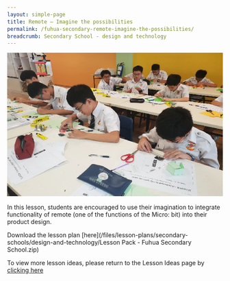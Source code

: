 ```yaml
---
layout: simple-page
title: Remote – Imagine the possibilities
permalink: /fuhua-secondary-remote-imagine-the-possibilities/
breadcrumb: Secondary School - design and technology
---
```


![anything](/images/in-schools/digital-maker/lesson-plans/secondary/fuhua-secondary.png)

In this lesson, students are encouraged to use their imagination to integrate functionality of remote (one of the functions of the Micro: bit) into their product design.

Download the lesson plan [here](/files/lesson-plans/secondary-schools/design-and-technology/Lesson Pack - Fuhua Secondary School.zip)

To view more lesson ideas, please return to the Lesson Ideas page by [clicking here](/in-schools/digital-maker/lesson-ideas-secondary/)
